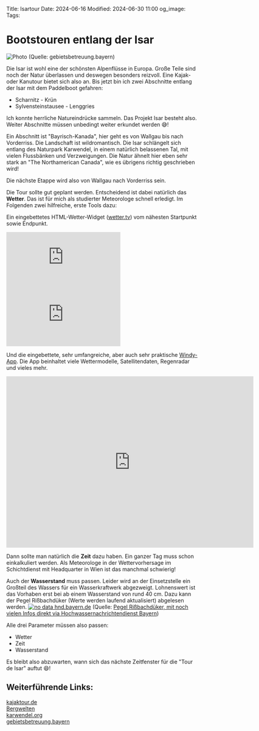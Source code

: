 Title: Isartour
Date: 2024-06-16
Modified: 2024-06-30 11:00
og_image:
Tags:

# Bootstouren entlang der Isar
![Photo](https://gebietsbetreuung.bayern/files/gebietsbetreuer/Gebiete/Obere%20Isar%20und%20Karwendel/Isar%20mit%20Alp-%20und%20Zugspitze.jpg)
(Quelle: gebietsbetreuung.bayern)

Die Isar ist wohl eine der schönsten Alpenflüsse in Europa. Große Teile sind noch der Natur überlassen und deswegen besonders reizvoll.
Eine Kajak- oder Kanutour bietet sich also an.
Bis jetzt bin ich zwei Abschnitte entlang der Isar mit dem Paddelboot gefahren:

* Scharnitz - Krün
* Sylvensteinstausee - Lenggries

Ich konnte herrliche Natureindrücke sammeln. Das Projekt Isar besteht also. Weiter Abschnitte müssen unbedingt weiter erkundet werden 😅! 

Ein Abschnitt ist "Bayrisch-Kanada", hier geht es von Wallgau bis nach Vorderriss. Die Landschaft ist wildromantisch. Die Isar schlängelt sich entlang des Naturpark Karwendel, in einem natürlich belassenen Tal, mit vielen Flussbänken und Verzweigungen. Die Natur ähnelt hier eben sehr stark an "The Northamerican Canada", wie es übrigens richtig geschrieben wird!

Die nächste Etappe wird also von Wallgau nach Vorderriss sein.

Die Tour sollte gut geplant werden. Entscheidend ist dabei natürlich das **Wetter**. Das ist für mich als studierter Meteorologe schnell erledigt.
Im Folgenden zwei hilfreiche, erste Tools dazu:

Ein eingebettetes HTML-Wetter-Widget ([wetter.tv](https://wetter.tv/)) vom nähesten Startpunkt sowie Endpunkt.
<br>
<iframe width="300" height="150" src="https://wetter.tv/widget/default/wallgau" scrolling="no" style="outline: none; border: none; overflow: hidden;"></iframe>
<iframe width="300" height="150" src="https://wetter.tv/widget/default/lenggries" scrolling="no" style="outline: none; border: none; overflow: hidden;"></iframe>



Und die eingebettete, sehr umfangreiche, aber auch sehr praktische [Windy-App](https://www.windy.com/?49.895,15.293,3,i:pressure).
Die App beinhaltet viele Wettermodelle, Satellitendaten, Regenradar und vieles mehr.
<iframe width="650" height="450" src="https://embed.windy.com/embed.html?type=map&location=coordinates&metricRain=mm&metricTemp=°C&metricWind=km/h&zoom=9&overlay=wind&product=ecmwf&level=surface&lat=47.513&lon=11.481" frameborder="0"></iframe>

Dann sollte man natürlich die **Zeit** dazu haben. Ein ganzer Tag muss schon einkalkuliert werden. Als Meteorologe
in der Wettervorhersage im Schichtdienst mit Headquarter in Wien ist das manchmal schwierig!

Auch der **Wasserstand** muss passen. Leider wird an der Einsetzstelle ein Großteil des Wassers für ein Wasserkraftwerk abgezweigt. Lohnenswert ist das Vorhaben erst bei ab einem Wasserstand von rund 40 cm. Dazu kann der Pegel Rißbachdüker (Werte werden laufend aktualisiert) abgelesen werden. 
<a href="https://www.hnd.bayern.de/pegel/isar/rissbachdueker-16001303"> <img src="https://www.hnd.bayern.de/webservices/graphik.php?cache=hnd&statnr=16001303&thema=hochwasser.meldestufen&wert=wasserstand&vhs=false&geber=0" alt="no data hnd.bayern.de" title="hnd.bayern.de"></a>
(Quelle: [Pegel Rißbachdüker, mit noch vielen Infos direkt via Hochwassernachrichtendienst Bayern](https://www.hnd.bayern.de/pegel/isar/rissbachdueker-16001303))


Alle drei Parameter müssen also passen:

* Wetter
* Zeit
* Wasserstand

Es bleibt also abzuwarten, wann sich das nächste Zeitfenster für die "Tour de Isar" auftut 😄!


## Weiterführende Links:
[kajaktour.de](http://www.kajaktour.de/isar.htm)
<br>
[Bergwelten](https://www.bergwelten.com/t/so/42676)
<br>
[karwendel.org](https://www.karwendel.org/bergsport/wassersport/)
<br>
[gebietsbetreuung.bayern](https://gebietsbetreuung.bayern/)
 












